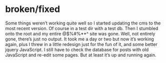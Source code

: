 <!--
  id: 304
  date: 2007-10-01
  modified: 2007-10-01
  slug: brokenfixed
  type: post
  excerpt: <p>Some things weren&#8217;t working quite well so I started updating the cms to the most recent version. Of course in a test dir with a test db. Then I stumbled onto the root and my entire @$%#%**^ site was gone. Well, not entirely gone, there&#8217;s just no output. It took me a day or two [&hellip;]</p>
  categories: admin
  tags: test
  inCv: 
  inPortfolio: 
  dateFrom: 
  dateTo: 
-->

# broken/fixed

<p>Some things weren&#8217;t working quite well so I started updating the cms to the most recent version. Of course in a test dir with a test db. Then I stumbled onto the root and my entire @$%#%**^ site was gone. Well, not entirely gone, there&#8217;s just no output. It took me a day or two but now it&#8217;s working again, plus I threw in a little redesign just for the fun of it, and some better jquery JavaScript. I still have to check the database for posts with old JavaScript and re-edit some pages. But at least it&#8217;s up and running again.</p>
